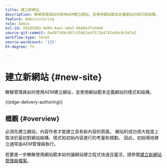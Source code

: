 ```yaml
---
title: 建立新網站
description: 瞭解管理員如何使用AEM建立網站，並使用網站範本定義網站的樣式和結構。
feature: Administering
role: Admin
exl-id: 50105d03-9d94-4aec-b0a7-0b88e3fe50e0
source-git-commit: 0ad9f349c997c35862e4f571b4741ed4c0c947e2
workflow-type: tm+mt
source-wordcount: '125'
ht-degree: 7%

---
```



# 建立新網站 {#new-site}

瞭解管理員如何使用AEM建立網站，並使用網站範本定義網站的樣式和結構。

{{edge-delivery-authoring}}

## 概觀 {#overview}

必須先建立網站，內容作者才能建立具有新內容的頁面。 網站的成功很大程度上取決於最初對網站結構、樣式和初始內容進行的考量和規劃。 因此，初始場地建立通常由AEM管理員執行。

若要進一步瞭解使用網站範本如何讓網站建立程式快速且靈活，請參閱[建立新網站管理員檔案](/help/sites-cloud/administering/site-creation/create-site.md)。
